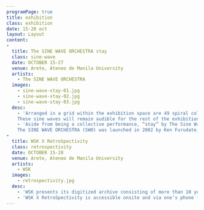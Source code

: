 ```yaml
---
programPage: true
title: exhibition
class: exhibition
date: 15-28 oct
layout: Layout
content:
-
  title: The SINE WAVE ORCHESTRA stay
  class: sine-wave
  date: OCTOBER 15-27
  venue: Arete, Ateneo de Manila University
  artists:
    - The SINE WAVE ORCHESTRA
  images:
    - sine-wave-stay-01.jpg
    - sine-wave-stay-02.jpg
    - sine-wave-stay-03.jpg
  desc:
    - 'Arranged in a grid within the exhibition space are 49 spiral columns of copper wire. Each visitor will be given a small device which can play a sine wave, considered to be the most elemental sound containing neither overtone nor noise. They will be allowed to select the sine wave’s frequency and decide the column on which to attach the device.
    These sine waves will remain audible for the rest of the exhibition period which means that the sound field, from absolute silence, would get increasingly complex throughout the exhibition’s duration as more visitors contribute to the installation.'
    - 'Aside from being a collective performance, “stay” by The Sine Wave Orchestra is also a musical work that is perpetually changing, its character wholly contingent on variables such as the number of devices, their settings and locations, as well as the listener’s position.
    The SINE WAVE ORCHESTRA (SWO) was launched in 2002 by Ken Furudate, Kazuhiro Jo, Daisuke Ishida, and Mizuki Noguchi as a project that works exclusively with sine waves.'
-
  title: WSK X RetroSpectivity
  class: retrospectivity
  date: OCTOBER 15-28
  venue: Arete, Ateneo de Manila University
  artists:
    - WSK
  images:
    - retrospectivity.jpg
  desc:
    - 'WSK presents its digitized archive consisting of more than 10 years worth of material — photographs, posters, logos, program texts, and more from various eras — organized chronologically. Having collaborated with more than 300 local and international artists and groups in its decade of activity, this project not only offers a retrospective glimpse into the development of sound and new media art in Manila since 2008, but also activates its materials by offering itself as an entry point and launch pad for independent research, feeding curiosity and generating a multitude of tangents.'
    - 'WSK X RetroSpectivity is accessible onsite and via one’s phone from October 15 to 27.'
---
```

